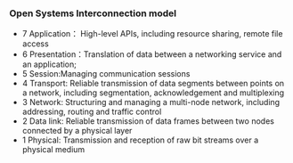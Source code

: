 ### Open Systems Interconnection model
 * 7 Application： High-level APIs, including resource sharing, remote file access
 * 6 Presentation：Translation of data between a networking service and an application;
 * 5 Session:Managing communication sessions
 * 4 Transport: Reliable transmission of data segments between points on a network, including segmentation, acknowledgement and multiplexing
 * 3 Network: Structuring and managing a multi-node network, including addressing, routing and traffic control
 * 2 Data link: Reliable transmission of data frames between two nodes connected by a physical layer
 * 1 Physical: Transmission and reception of raw bit streams over a physical medium
